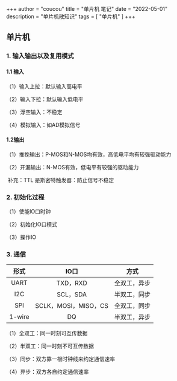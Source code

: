 +++
author = "coucou"
title = "单片机 笔记"
date = "2022-05-01"
description = "单片机散知识"
tags = [
    "单片机"
]
+++

## 单片机

### 1. 输入输出以及复用模式

#### 1.1 输入

（1）输入上拉：默认输入高电平

（2）输入下拉：默认输入低电平

（3）浮空输入：不稳定

（4）模拟输入：如AD模拟信号

#### 1.2输出

（1）推挽输出：P-MOS和N-MOS均有效，高低电平均有较强驱动能力

（2）开漏输出：N-MOS有效，低电平有较强的驱动能力

​																										补充：TTL 是斯密特触发器：防止信号不稳定	

### 2. 初始化过程

（1）使能IO口时钟

（2）初始化IO口模式

（3）操作IO

### 3. 通信

|  形式  |         IO口         |     方式     |
| :----: | :------------------: | :----------: |
|  UART  |       TXD，RXD       | 全双工，异步 |
|  I2C   |       SCL，SDA       | 半双工，同步 |
|  SPI   | SCLK，MOSI，MISO，CS | 全双工，同步 |
| 1-wire |          DQ          | 半双工，异步 |

（1）全双工：同一时刻可互传数据

（2）半双工：同一时刻不可互传数据

（3）同步：双方靠一根时钟线来约定通信速率

（4）异步：双方各自约定通信速率 

